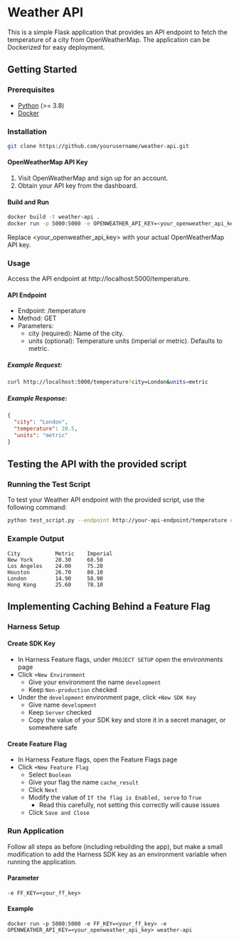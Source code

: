 # Weather API

This is a simple Flask application that provides an API endpoint to fetch the temperature of a city from OpenWeatherMap. The application can be Dockerized for easy deployment.

## Getting Started

### Prerequisites

- [Python](https://www.python.org/) (>= 3.8)
- [Docker](https://www.docker.com/)

### Installation

```bash
git clone https://github.com/yourusername/weather-api.git
```

#### OpenWeatherMap API Key
1. Visit OpenWeatherMap and sign up for an account.
2. Obtain your API key from the dashboard.

#### Build and Run
```bash
docker build -t weather-api .
docker run -p 5000:5000 -e OPENWEATHER_API_KEY=<your_openweather_api_key> weather-api
```
Replace <your_openweather_api_key> with your actual OpenWeatherMap API key.


### Usage
Access the API endpoint at http://localhost:5000/temperature.

#### API Endpoint
* Endpoint: /temperature
* Method: GET
* Parameters:
  * city (required): Name of the city.
  * units (optional): Temperature units (imperial or metric). Defaults to metric.
##### Example Request:
```bash
curl http://localhost:5000/temperature?city=London&units=metric
```
##### Example Response:
```json
{
  "city": "London",
  "temperature": 20.5,
  "units": "metric"
}
```

## Testing the API with the provided script

### Running the Test Script

To test your Weather API endpoint with the provided script, use the following command:

```bash
python test_script.py --endpoint http://your-api-endpoint/temperature # This will default to localhost if you don't specify, so only add if necessary
```

### Example Output
```
City           Metric    Imperial
New York       20.30     68.50
Los Angeles    24.00     75.20
Houston        26.70     80.10
London         14.90     58.90
Hong Kong      25.60     78.10
```

## Implementing Caching Behind a Feature Flag

### Harness Setup

#### Create SDK Key

* In Harness Feature flags, under `PROJECT SETUP` open the environments page
* Click `+New Environment`
  * Give your environment the name `development`
  * Keep `Non-production` checked
* Under the `development` environment page, click `+New SDK Key`
  * Give name `development`
  * Keep `Server` checked
  * Copy the value of your SDK key and store it in a secret manager, or somewhere safe

#### Create Feature Flag
* In Harness Feature flags, open the Feature Flags page
* Click `+New Feature Flag`
  * Select `Boolean`
  * Give your flag the name `cache_result`
  * Click `Next`
  * Modify the value of `If the flag is Enabled, serve` to `True`
    * Read this carefully, not setting this correctly will cause issues
  * Click `Save and Close`

### Run Application

Follow all steps as before (including rebuilding the app), but make a small modification to add the Harness SDK key as 
an environment variable when running the application.

#### Parameter
```
-e FF_KEY=<your_ff_key>
```
#### Example
```
docker run -p 5000:5000 -e FF_KEY=<your_ff_key> -e OPENWEATHER_API_KEY=<your_openweather_api_key> weather-api
```



